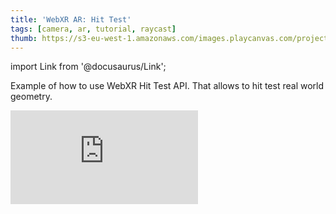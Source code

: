 ```yaml
---
title: 'WebXR AR: Hit Test'
tags: [camera, ar, tutorial, raycast]
thumb: https://s3-eu-west-1.amazonaws.com/images.playcanvas.com/projects/12/672464/DAC6E9-image-75.jpg
---
```


import Link from '@docusaurus/Link';

Example of how to use WebXR Hit Test API. That allows to hit test real world geometry.

<div className="iframe-container">
    <iframe loading="lazy" src="https://playcanv.as/p/Kjol3uRS/" title="WebXR AR: Hit Test" webkitallowfullscreen="true" mozallowfullscreen="true" allow="autoplay *;xr-spatial-tracking *" allowfullscreen="true" allowvr="" scrolling="no" frameborder="0" />
</div>

<Link to='https://playcanvas.com/project/672464/'>Open Project ↗</Link>
